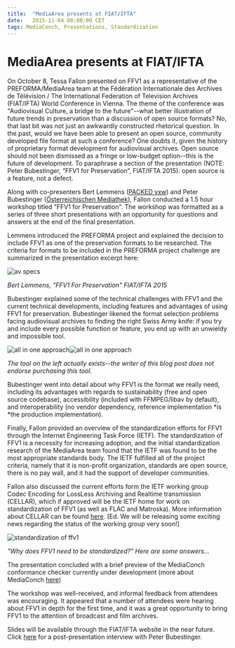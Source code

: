 ```yaml
---
title:  "MediaArea presents at FIAT/IFTA"
date:   2015-11-04 08:00:00 CET
tags: MediaConch, Presentations, Standardization
---
```


# MediaArea presents at FIAT/IFTA

On October 8, Tessa Fallon presented on FFV1 as a representative of the PREFORMA/MediaArea team at the Fédération Internationale des Archives de Télévision / The International Federation of Television Archives (FIAT/IFTA) World Conference in Vienna. The theme of the conference was "Audiovisual Culture, a bridge to the future"--what better illustration of future trends in preservation than a discussion of open source formats?  No, that last bit was not just an awkwardly constructed rhetorical question.  In the past, would we have been able to present an open source, community developed file format at such a conference?  One doubts it, given the history of proprietary format development for audiovisual archives. Open source should not been dismissed as a fringe or low-budget option--this is the future of development. To paraphrase a section of the presentation (NOTE:  Peter Bubestinger, “FFV1 for Preservation”, FIAT/IFTA 2015): open source is a feature, not a defect.

Along with co-presenters Bert Lemmens ([PACKED vxw](http://packed.be)) and Peter Bubestinger ([Österreichischen Mediathek](http://www.mediathek.at/)), Fallon conducted a 1.5 hour workshop titled "FFV1 for Preservation".  The workshop was formatted as a series of three short presentations with an opportunity for questions and answers at the end of the final presentation.

Lemmens introduced  the PREFORMA project and explained the decision to include FFV1 as one of the preservation formats to be researched.  The criteria for formats to be included in the PREFORMA project challenge are summarized in the presentation excerpt here:

![av specs](/bundles/mediaconch/img/fiat1.png)

*Bert Lemmens, "FFV1 For Preservation" FIAT/IFTA 2015*

Bubestinger explained some of the technical challenges with FFV1 and the current technical developments, including features and advantages of using FFV1 for preservation.  Bubestinger likened the format selection problems facing audiovisual archives to finding the right Swiss Army knife:  if you try and include every possible function or feature,  you end up with an unwieldy and impossible tool.

![all in one approach](/bundles/mediaconch/img/fiat2.png)![all in one approach](/bundles/mediaconch/img/fiat3.png)

*The tool on the left actually exists--the writer of this blog post does not endorse purchasing this tool.*

Bubestinger went into detail about why FFV1 is the format we really need, including its advantages with regards to sustainability (free and open source codebase), accessibility (included with FFMPEG/libav by default), and interoperability (no vendor dependency, reference implementation *is *the production implementation).

Finally, Fallon provided an overview of the standardization efforts for FFV1 through the Internet Engineering Task Force (IETF).  The standardization of FFV1 is a necessity for increasing adoption, and the initial standardization research of the MediaArea team found that the IETF was found to be the most appropriate standards body.  The IETF fulfilled all of the project criteria, namely that it is non-profit organization, standards are open source, there is no pay wall, and it had the support of developer communities.

Fallon also discussed the current efforts form the IETF working group Codec Encoding for LossLess Archiving and Realtime transmission (CELLAR), which if approved will be the IETF home for work on standardization of FFV1 (as well as FLAC and Matroska).  More information about CELLAR can be found [here](https://datatracker.ietf.org/doc/charter-ietf-cellar/). [Ed. We will be releasing some exciting news regarding the status of the working group very soon!]

![standardization of ffv1](/bundles/mediaconch/img/fiat4.png)

*"Why does FFV1 need to be standardized?"  Here are some answers...*

The presentation concluded with a brief preview of the MediaConch conformance checker currently under development (more about MediaConch [here](https://mediaarea.net/MediaConch))

The workshop was well-received, and informal feedback from attendees was encouraging.  It appeared that a number of attendees were hearing about FFV1 in depth for the first time, and it was a great opportunity to bring FFV1 to the attention of broadcast and film archives.

Slides will be available through the FIAT/IFTA website in the near future.  Click [here](https://archive.org/details/ThursdayFFV1ForPreservationInterviewPeterBubestinger) for a post-presentation interview with Peter Bubestinger.  
